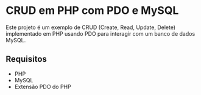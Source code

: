 # CRUD em PHP com PDO e MySQL
Este projeto é um exemplo de CRUD (Create, Read, Update, Delete) implementado em PHP usando PDO para interagir com um banco de dados MySQL.

## Requisitos
- PHP
- MySQL
- Extensão PDO do PHP